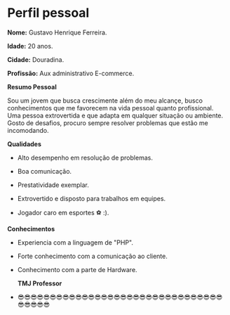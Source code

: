 # Perfil pessoal 

**Nome:** Gustavo Henrique Ferreira.

**Idade:** 20 anos. 

**Cidade:** Douradina.

**Profissão:** Aux administrativo E-commerce.


**Resumo Pessoal**

Sou um jovem que busca crescimente além do meu alcançe, busco conhecimentos que me favorecem na vida pessoal quanto profissional. Uma pessoa extrovertida e que adapta em qualquer situação ou ambiente. Gosto de desafios, procuro sempre resolver problemas que estão me incomodando. 

**Qualidades**

* Alto desempenho em resolução de problemas.

* Boa comunicação. 

* Prestatividade exemplar.

* Extrovertido e disposto para trabalhos em equipes. 

* Jogador caro em esportes ⚽ :).

**Conhecimentos**

* Experiencia com a linguagem de "PHP". 

* Forte conhecimento com a comunicação ao cliente. 

* Conhecimento com a parte de Hardware. 

   **TMJ Professor**  

- 😎😎😎😎😎😎😎😎😎😎😎😎😎😎😎😎😎😎😎😎😎😎😎😎😎😎😎😎😎😎😎😎😎😎😎😎😎
